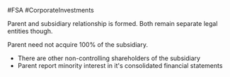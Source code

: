 #FSA #CorporateInvestments 

Parent and subsidiary relationship is formed. 
Both remain separate legal entities though. 

Parent need not acquire 100% of the subsidiary. 
- There are other non-controlling shareholders of the subsidiary 
- Parent report minority interest in it's consolidated financial statements 